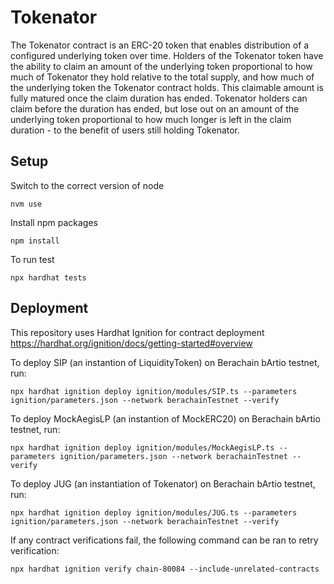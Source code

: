 # Tokenator
The Tokenator contract is an ERC-20 token that enables distribution of a configured underlying token over time. Holders of the Tokenator token have the ability to claim an amount of the underlying token proportional to how much of Tokenator they hold relative to the total supply, and how much of the underlying token the Tokenator contract holds. This claimable amount is fully matured once the claim duration has ended. Tokenator holders can claim before the duration has ended, but lose out on an amount of the underlying token proportional to how much longer is left in the claim duration - to the benefit of users still holding Tokenator.

## Setup
Switch to the correct version of node
```
nvm use
```

Install npm packages
```
npm install
```

To run test
```
npx hardhat tests
```


## Deployment
This repository uses Hardhat Ignition for contract deployment
https://hardhat.org/ignition/docs/getting-started#overview

To deploy SIP (an instantion of LiquidityToken) on Berachain bArtio testnet, run:
```
npx hardhat ignition deploy ignition/modules/SIP.ts --parameters ignition/parameters.json --network berachainTestnet --verify
```

To deploy MockAegisLP (an instantion of MockERC20) on Berachain bArtio testnet, run:
```
npx hardhat ignition deploy ignition/modules/MockAegisLP.ts --parameters ignition/parameters.json --network berachainTestnet --verify
```

To deploy JUG (an instantiation of Tokenator) on Berachain bArtio testnet, run:
```
npx hardhat ignition deploy ignition/modules/JUG.ts --parameters ignition/parameters.json --network berachainTestnet --verify
```

If any contract verifications fail, the following command can be ran to retry verification:
```
npx hardhat ignition verify chain-80084 --include-unrelated-contracts
```